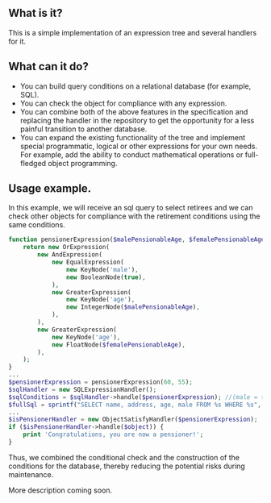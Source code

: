 What is it?
-
This is a simple implementation of an expression tree and several handlers for it. 

What can it do?
-
- You can build query conditions on a relational database (for example, SQL).
- You can check the object for compliance with any expression.
- You can combine both of the above features in the specification and replacing the handler in the repository to get the opportunity for a less painful transition to another database.
- You can expand the existing functionality of the tree and implement special programmatic, logical or other expressions for your own needs. For example, add the ability to conduct mathematical operations or full-fledged object programming.

Usage example.
-
In this example, we will receive an sql query to select retirees and we can check other objects for compliance with the retirement conditions using the same conditions.
```php
function pensionerExpression($malePensionableAge, $femalePensionableAge) {
    return new OrExpression(
        new AndExpression(
            new EqualExpression(
                new KeyNode('male'),
                new BooleanNode(true),
            ),
            new GreaterExpression(
                new KeyNode('age'),
                new IntegerNode($malePensionableAge),
            ),
        ),
        new GreaterExpression(
            new KeyNode('age'),
            new FloatNode($femalePensionableAge),
        ),
    );
}
...
$pensionerExpression = pensionerExpression(60, 55);
$sqlHandler = new SQLExpressionHandler();
$sqlConditions = $sqlHandler->handle($pensionerExpression); //(male = true AND age > 60) OR age > 55
$fullSql = sprintf("SELECT name, address, age, male FROM %s WHERE %s", $tableName, $sqlConditions);
...
$isPensionerHandler = new ObjectSatisfyHandler($pensionerExpression);
if ($isPensionerHandler->handle($object)) { 
    print 'Congratulations, you are now a pensioner!';
}
```
Thus, we combined the conditional check and the construction of the conditions for the database, thereby reducing the potential risks during maintenance.

More description coming soon.